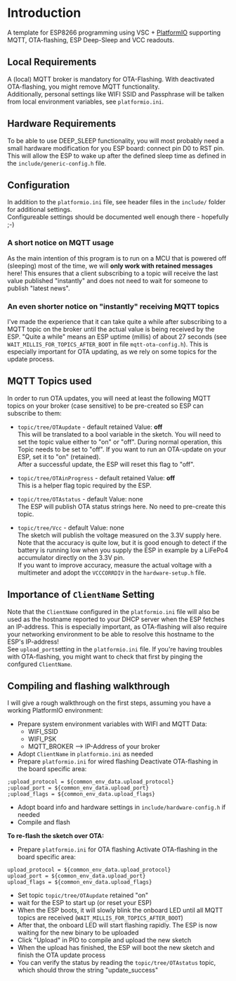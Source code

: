 # Introduction 
A template for ESP8266 programming using VSC + [PlatformIO](https://platformio.org/) supporting MQTT, OTA-flashing, ESP Deep-Sleep and VCC readouts.  

## Local Requirements
A (local) MQTT broker is mandatory for OTA-Flashing. With deactivated OTA-flashing, you might remove MQTT functionality.  
Additionally, personal settings like WIFI SSID and Passphrase will be talken from local environment variables, see `platformio.ini`.  

## Hardware Requirements
To be able to use DEEP_SLEEP functionality, you will most probably need a small hardware modification for you ESP board: connect pin D0 to RST pin. This will allow the ESP to wake up after the defined sleep time as defined in the `include/generic-config.h` file.  

## Configuration
In addition to the `platformio.ini` file, see header files in the `include/` folder for additional settings.  
Configureable settings should be documented well enough there - hopefully ;-)

### A short notice on MQTT usage
As the main intention of this program is to run on a MCU that is powered off (sleeping) most of the time, we will **only work with retained messages** here! This ensures that a client subscribing to a topic will receive the last value published "instantly" and does not need to wait for someone to publish "latest news".

### An even shorter notice on "instantly" receiving MQTT topics
I've made the experience that it can take quite a while after subscribing to a MQTT topic on the broker until the actual value is being received by the ESP. "Quite a while" means an ESP uptime (millis) of about 27 seconds (see `WAIT_MILLIS_FOR_TOPICS_AFTER_BOOT` in file `mqtt-ota-config.h`). This is especially important for OTA updating, as we rely on some topics for the update process.

## MQTT Topics used
In order to run OTA updates, you will need at least the following MQTT topics on your broker (case sensitive) to be pre-created so ESP can subscribe to them:

* `topic/tree/OTAupdate` - default retained Value: **off**  
This will be translated to a bool variable in the sketch. You will need to set the topic value either to "on" or "off". During normal operation, this Topic needs to be set to "off". If you want to run an OTA-update on your ESP, set it to "on" (retained).  
After a successful update, the ESP will reset this flag to "off".

* `topic/tree/OTAinProgress` - default retained Value: **off**  
This is a helper flag topic required by the ESP.

* `topic/tree/OTAstatus` - default Value: none  
The ESP will publish OTA status strings here. No need to pre-create this topic.

* `topic/tree/Vcc` - default Value: none  
The sketch will publish the voltage measured on the 3.3V supply here. Note that the accuracy is quite low, but it is good enough to detect if the battery is running low when you supply the ESP in example by a LiFePo4 accumulator directly on the 3.3V pin.  
If you want to improve accuracy, measure the actual voltage with a multimeter and adopt the `VCCCORRDIV` in the `hardware-setup.h` file.

## Importance of `ClientName` Setting
Note that the `ClientName` configured in the `platformio.ini` file will also be used as the hostname reported to your DHCP server when the ESP fetches an IP-address. This is especially important, as OTA-flashing will also require your networking environment to be able to resolve this hostname to the ESP's IP-address!  
See `upload_port`setting in the `platformio.ini` file. If you're having troubles with OTA-flashing, you might want to check that first by pinging the confgured `ClientName`.

## Compiling and flashing walkthrough
I will give a rough walkthrough on the first steps, assuming you have a working PlatformIO environment:

* Prepare system environment variables with WIFI and MQTT Data:
    - WIFI_SSID
    - WIFI_PSK
    - MQTT_BROKER --> IP-Address of your broker
* Adopt `ClientName` in `platformio.ini` as needed
* Prepare `platformio.ini` for wired flashing
Deactivate OTA-flashing in the board specific area:
```
;upload_protocol = ${common_env_data.upload_protocol}
;upload_port = ${common_env_data.upload_port}
;upload_flags = ${common_env_data.upload_flags}
```
* Adopt board info and hardware settings in `include/hardware-config.h` if needed
* Compile and flash

**To re-flash the sketch over OTA:**
* Prepare `platformio.ini` for OTA flashing
Activate OTA-flashing in the board specific area:
```
upload_protocol = ${common_env_data.upload_protocol}
upload_port = ${common_env_data.upload_port}
upload_flags = ${common_env_data.upload_flags}
```
* Set topic `topic/tree/OTAupdate` retained "on"
* wait for the ESP to start up (or reset your ESP)
* When the ESP boots, it will slowly blink the onboard LED until all MQTT topics are received (`WAIT_MILLIS_FOR_TOPICS_AFTER_BOOT`)
* After that, the onboard LED will start flashing rapidly. The ESP is now waiting for the new binary to be uploaded
* Click "Upload" in PIO to compile and upload the new sketch
* When the upload has finished, the ESP will boot the new sketch and finish the OTA update process
* You can verify the status by reading the `topic/tree/OTAstatus` topic, which should throw the string "update_success"